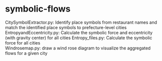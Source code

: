 # symbolic-flows

CitySymbolExtractor.py: Identify place symbols from restaurant names and match the identified place symbols to prefecture-level cities
EntropyandEccentricity.py: Calculate the symbolic force and eccentricity (with gravity center) for all cities
Entropy_files.py: Calculate the symbolic force for all cities  
Windrosemap.py: draw a wind rose diagram to visualize the aggregated flows for a given city

